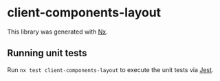 # client-components-layout

This library was generated with [Nx](https://nx.dev).

## Running unit tests

Run `nx test client-components-layout` to execute the unit tests via [Jest](https://jestjs.io).
